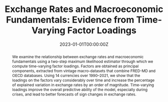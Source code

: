 ---
title: "Exchange Rates and Macroeconomic Fundamentals: Evidence from Time-Varying Factor Loadings"

# Authors
# If you created a profile for a user (e.g. the default `admin` user), write the username (folder name) here 
# and it will be replaced with their full name and linked to their profile.
authors:
- Eric Hillebrand
- Jakob G. Mikkelsen
- admin
- Giovanni Urga

# Author notes (optional)
#author_notes:
#- "Equal contribution"
#- "Equal contribution"

date: "2023-01-01T00:00:00Z"
doi: ""

# Publication name and optional abbreviated publication name.
publication: Journal of Applied Econometrics, forthcoming
publication_short: 

# Publication type.
# Legend: 0 = Uncategorized; 1 = Conference paper; 2 = Journal article;
# 3 = Preprint / Working Paper; 4 = Report; 5 = Book; 6 = Book section;
# 7 = Thesis; 8 = Patent
publication_types: ["2"]

tags: 
- Forecasting
- Exchange Rates

abstract: We examine the relationship between exchange rates and macroeconomic fundamentals using a two-step maximum likelihood estimator through which we compute time-varying factor loadings. Factors are obtained as principal components, extracted from vintage macro-datasets that combine FRED-MD and OECD databases. Using 14 currencies over 1990–2021, we show that the loadings on the factors vary considerably over time and increase the percentage of explained variation in exchange rates by an order of magnitude. Time-varying loadings improve the overall predictive ability of the model, especially during crises, and lead to better forecasts of sign changes in exchange rates.

# Summary. An optional shortened abstract.
#summary: Lorem ipsum dolor sit amet, consectetur adipiscing elit. Duis posuere tellus ac convallis placerat. Proin tincidunt magna sed ex sollicitudin condimentum.

# Display this page in the Featured widget?
featured: false

# Custom links (uncomment lines below)
links:
#  - name: DOI
#    url: https://doi.org/10.1080/07350015.2022.2067545
 

url_pdf: ''
url_code: 'https://github.com/larsspreng/FX_HMSU'
url_dataset: ''
url_poster: ''
url_project: ''
url_slides: ''
url_source: ''
url_video: ''

# Slides (optional).
#   Associate this project with Markdown slides.
#   Simply enter your slide deck's filename without extension.
#   E.g. `slides = "example-slides"` references `content/slides/example-slides.md`.
#   Otherwise, set `slides = ""`.
slides: ""
---